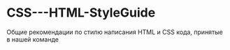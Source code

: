 CSS---HTML-StyleGuide
=====================

Общие рекомендации по стилю написания HTML  и CSS кода, принятые в нашей команде